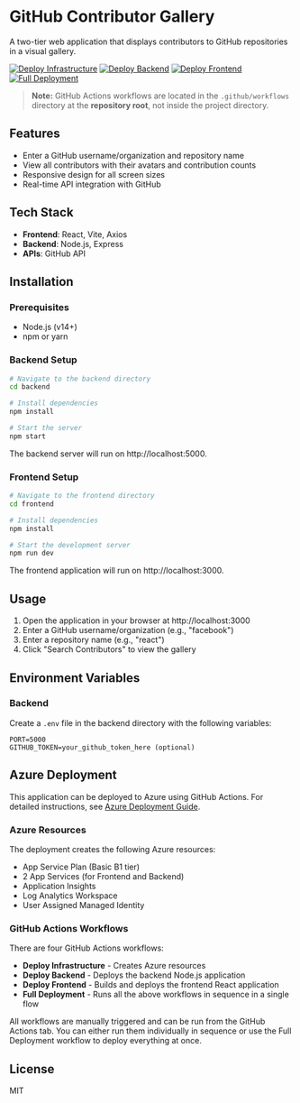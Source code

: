 # GitHub Contributor Gallery

A two-tier web application that displays contributors to GitHub repositories in a visual gallery.

[![Deploy Infrastructure](https://github.com/yourusername/github-contributor-gallery-vd/actions/workflows/deploy-infrastructure.yml/badge.svg)](https://github.com/yourusername/github-contributor-gallery-vd/actions/workflows/deploy-infrastructure.yml)
[![Deploy Backend](https://github.com/yourusername/github-contributor-gallery-vd/actions/workflows/deploy-backend.yml/badge.svg)](https://github.com/yourusername/github-contributor-gallery-vd/actions/workflows/deploy-backend.yml)
[![Deploy Frontend](https://github.com/yourusername/github-contributor-gallery-vd/actions/workflows/deploy-frontend.yml/badge.svg)](https://github.com/yourusername/github-contributor-gallery-vd/actions/workflows/deploy-frontend.yml)
[![Full Deployment](https://github.com/yourusername/github-contributor-gallery-vd/actions/workflows/full-deployment.yml/badge.svg)](https://github.com/yourusername/github-contributor-gallery-vd/actions/workflows/full-deployment.yml)

> **Note:** GitHub Actions workflows are located in the `.github/workflows` directory at the **repository root**, not inside the project directory.

## Features

- Enter a GitHub username/organization and repository name
- View all contributors with their avatars and contribution counts
- Responsive design for all screen sizes
- Real-time API integration with GitHub

## Tech Stack

- **Frontend**: React, Vite, Axios
- **Backend**: Node.js, Express
- **APIs**: GitHub API

## Installation

### Prerequisites

- Node.js (v14+)
- npm or yarn

### Backend Setup

```bash
# Navigate to the backend directory
cd backend

# Install dependencies
npm install

# Start the server
npm start
```

The backend server will run on http://localhost:5000.

### Frontend Setup

```bash
# Navigate to the frontend directory
cd frontend

# Install dependencies
npm install

# Start the development server
npm run dev
```

The frontend application will run on http://localhost:3000.

## Usage

1. Open the application in your browser at http://localhost:3000
2. Enter a GitHub username/organization (e.g., "facebook")
3. Enter a repository name (e.g., "react")
4. Click "Search Contributors" to view the gallery

## Environment Variables

### Backend

Create a `.env` file in the backend directory with the following variables:

```
PORT=5000
GITHUB_TOKEN=your_github_token_here (optional)
```

## Azure Deployment

This application can be deployed to Azure using GitHub Actions. For detailed instructions, see [Azure Deployment Guide](AZURE-DEPLOYMENT.md).

### Azure Resources

The deployment creates the following Azure resources:
- App Service Plan (Basic B1 tier)
- 2 App Services (for Frontend and Backend)
- Application Insights
- Log Analytics Workspace
- User Assigned Managed Identity

### GitHub Actions Workflows

There are four GitHub Actions workflows:
- **Deploy Infrastructure** - Creates Azure resources
- **Deploy Backend** - Deploys the backend Node.js application
- **Deploy Frontend** - Builds and deploys the frontend React application
- **Full Deployment** - Runs all the above workflows in sequence in a single flow

All workflows are manually triggered and can be run from the GitHub Actions tab. You can either run them individually in sequence or use the Full Deployment workflow to deploy everything at once.

## License

MIT
